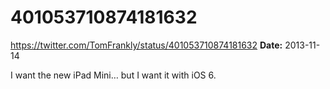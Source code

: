 # 401053710874181632
https://twitter.com/TomFrankly/status/401053710874181632
**Date:** 2013-11-14

I want the new iPad Mini… but I want it with iOS 6.
